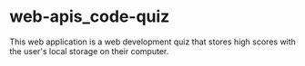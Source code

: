 # web-apis_code-quiz
This web application is a web development quiz that stores high scores with the user's local storage on their computer.
